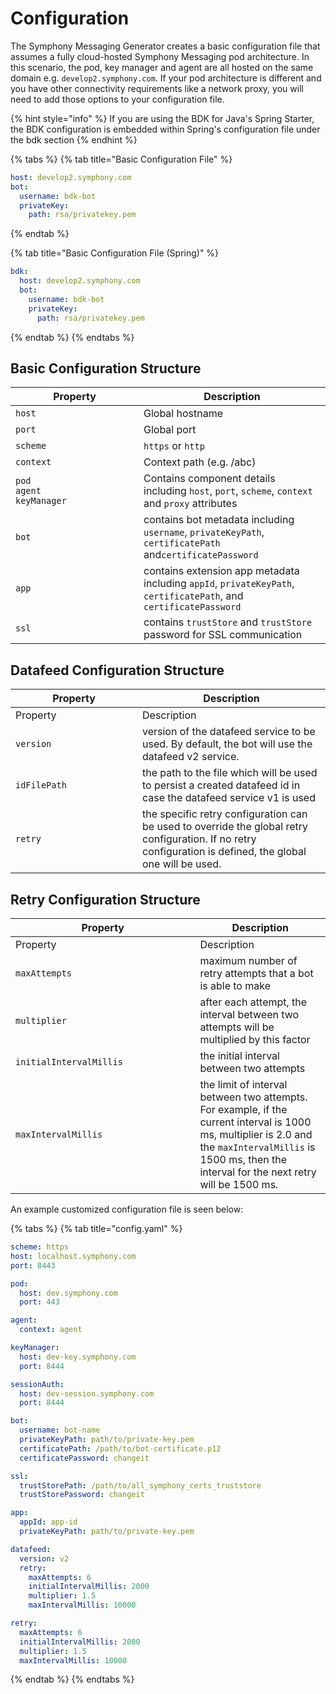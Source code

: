 # Configuration

The Symphony Messaging Generator creates a basic configuration file that assumes a fully cloud-hosted Symphony Messaging pod architecture. In this scenario, the pod, key manager and agent are all hosted on the same domain e.g. `develop2.symphony.com`. If your pod architecture is different and you have other connectivity requirements like a network proxy, you will need to add those options to your configuration file.

{% hint style="info" %}
If you are using the BDK for Java's Spring Starter, the BDK configuration is embedded within Spring's configuration file under the bdk section
{% endhint %}

{% tabs %}
{% tab title="Basic Configuration File" %}
```yaml
host: develop2.symphony.com
bot:
  username: bdk-bot
  privateKey:
    path: rsa/privatekey.pem
```
{% endtab %}

{% tab title="Basic Configuration File (Spring)" %}
```yaml
bdk:
  host: develop2.symphony.com
  bot:
    username: bdk-bot
    privateKey:
      path: rsa/privatekey.pem
```
{% endtab %}
{% endtabs %}

## Basic Configuration Structure

<table><thead><tr><th width="189">Property</th><th>Description</th></tr></thead><tbody><tr><td><code>host</code></td><td>Global hostname</td></tr><tr><td><code>port</code></td><td>Global port</td></tr><tr><td><code>scheme</code></td><td><code>https</code> or <code>http</code></td></tr><tr><td><code>context</code></td><td>Context path (e.g. /abc)</td></tr><tr><td><code>pod</code><br><code>agent</code><br><code>keyManager</code></td><td>Contains component details including <code>host</code>, <code>port</code>, <code>scheme</code>, <code>context</code> and <code>proxy</code> attributes</td></tr><tr><td><code>bot</code></td><td>contains bot metadata including <code>username</code>, <code>privateKeyPath</code>, <code>certificatePath</code> and<code>certificatePassword</code></td></tr><tr><td><code>app</code></td><td>contains extension app metadata including <code>appId</code>, <code>privateKeyPath</code>, <code>certificatePath</code>, and <code>certificatePassword</code></td></tr><tr><td><code>ssl</code></td><td>contains <code>trustStore</code> and <code>trustStore</code> password for SSL communication</td></tr></tbody></table>

## Datafeed Configuration Structure

<table data-header-hidden><thead><tr><th width="187">Property</th><th>Description</th></tr></thead><tbody><tr><td>Property</td><td>Description</td></tr><tr><td><code>version</code></td><td>version of the datafeed service to be used.  By default, the bot will use the datafeed v2 service.</td></tr><tr><td><code>idFilePath</code></td><td>the path to the file which will be used to persist a created datafeed id in case the datafeed service v1 is used</td></tr><tr><td><code>retry</code></td><td>the specific retry configuration can be used to override the global retry configuration.  If no retry configuration is defined, the global one will be used.</td></tr></tbody></table>

## Retry Configuration Structure

<table data-header-hidden><thead><tr><th width="279.38266068759344">Property</th><th>Description</th></tr></thead><tbody><tr><td>Property</td><td>Description</td></tr><tr><td><code>maxAttempts</code></td><td>maximum number of retry attempts that a bot is able to make</td></tr><tr><td><code>multiplier</code></td><td>after each attempt, the interval between two attempts will be multiplied by this factor</td></tr><tr><td><code>initialIntervalMillis</code></td><td>the initial interval between two attempts</td></tr><tr><td><code>maxIntervalMillis</code></td><td>the limit of interval between two attempts.  For example, if the current interval is 1000 ms, multiplier is 2.0 and the <code>maxIntervalMillis</code> is 1500 ms, then the interval for the next retry will be 1500 ms.</td></tr></tbody></table>

An example customized configuration file is seen below:

{% tabs %}
{% tab title="config.yaml" %}
```yaml
scheme: https
host: localhost.symphony.com
port: 8443

pod:
  host: dev.symphony.com
  port: 443

agent:
  context: agent

keyManager:
  host: dev-key.symphony.com
  port: 8444

sessionAuth:
  host: dev-session.symphony.com
  port: 8444

bot:
  username: bot-name
  privateKeyPath: path/to/private-key.pem
  certificatePath: /path/to/bot-certificate.p12
  certificatePassword: changeit

ssl:
  trustStorePath: /path/to/all_symphony_certs_truststore
  trustStorePassword: changeit

app:
  appId: app-id
  privateKeyPath: path/to/private-key.pem

datafeed:
  version: v2
  retry:
    maxAttempts: 6
    initialIntervalMillis: 2000
    multiplier: 1.5
    maxIntervalMillis: 10000

retry:
  maxAttempts: 6
  initialIntervalMillis: 2000
  multiplier: 1.5
  maxIntervalMillis: 10000
```
{% endtab %}
{% endtabs %}

